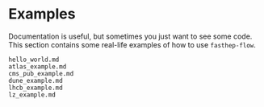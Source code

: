 # Examples

Documentation is useful, but sometimes you just want to see some code. This
section contains some real-life examples of how to use `fasthep-flow`.

```{toctree}
hello_world.md
atlas_example.md
cms_pub_example.md
dune_example.md
lhcb_example.md
lz_example.md
```
